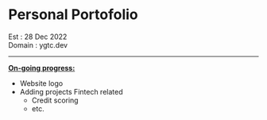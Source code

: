 # Personal Portofolio


Est     : 28 Dec 2022 <br>
Domain  : ygtc.dev

---

<b><u>On-going progress: </u></b> <br>

- Website logo
- Adding projects Fintech related
    - Credit scoring
    - etc.